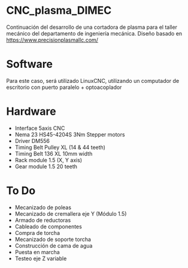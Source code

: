 # CNC_plasma_DIMEC
Continuación del desarrollo de una cortadora de plasma para el taller mecánico del departamento de ingeniería mecánica. 
Diseño basado en https://www.precisionplasmallc.com/
# Software
Para este caso, será utilizado LinuxCNC, utilizando un computador de escritorio con puerto paralelo + optoacoplador
# Hardware
- Interface 5axis CNC 
- Nema 23 HS45-4204S 3Nm Stepper motors
- Driver DM556
- Timing Belt Pulley XL (14 & 44 teeth)
- Timing Belt 136 XL 10mm width
- Rack module 1.5 (X, Y axis)
- Gear module 1.5 20 teeth

# To Do
- Mecanizado de poleas <br>
- Mecanizado de cremallera eje Y (Módulo 1.5) <br>
- Armado de reductoras <br>
- Cableado de componentes <br>
- Compra de torcha <br>
- Mecanizado de soporte torcha <br>
- Construcción de cama de agua <br>
- Puesta en marcha <br>
- Testeo eje Z variable
